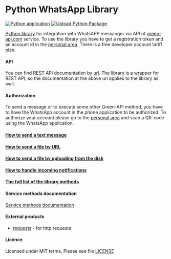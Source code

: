# Python WhatsApp Library

[![Python application](https://github.com/green-api/whatsapp-api-client-python/actions/workflows/python-app.yml/badge.svg)](https://github.com/green-api/whatsapp-api-client-python/actions/workflows/python-app.yml)
[![Upload Python Package](https://github.com/green-api/whatsapp-api-client-python/actions/workflows/python-publish.yml/badge.svg)](https://github.com/green-api/whatsapp-api-client-python/actions/workflows/python-publish.yml)

[Python library](https://github.com/green-api/whatsapp-api-client-python) for integration with WhatsAPP messanger via API of [green-api.com](https://green-api.com/en) service. To use the library you have to get a registration token and an account id in the [personal area](https://console.green-api.com). There is a free developer account tariff plan.

#### API

You can find REST API documentation by [url](https://green-api.com/en/docs/api/). The library is a wrapper for REST API, so the documentation at the above url applies to the library as well.

#### Authorization

To send a message or to execute some other Green-API method, you have to have the WhatsApp account in the phone application to be authorized. To authorize your account please go to the [personal area](https://console.green-api.com) and scan a QR-code using the WhatsApp application.

#### [How to send a text message](sendmessage.md)
#### [How to send a file by URL](sendfilebyurl.md)
#### [How to send a file by uploading from the disk](sendfilebyupload.md)
#### [How to handle incoming notifications](startReceiveNotification.md)
#### [The full list of the library methods](fullmethods.md)

#### Service methods documentation

[Service methods documentation](https://green-api.com/docs/api/)

#### External products

- [requests](https://requests.readthedocs.io) - for http requests

#### Licence

Licensed under MIT terms. Please see file [LICENSE](https://github.com/green-api/whatsapp-api-client-python/blob/master/LICENSE)
